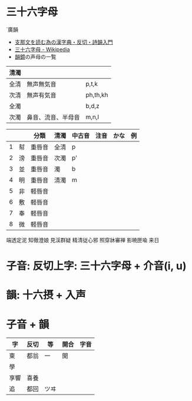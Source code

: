 # 三十六字母

`廣韻

- [支那文を読む為の漢字典・反切・詩韻入門](https://www.seiwatei.net/chinakan/chinabyn.htm)
- [三十六字母 - Wikipedia](https://ja.wikipedia.org/wiki/%e4%b8%89%e5%8d%81%e5%85%ad%e5%ad%97%e6%af%8d)
- [韻鏡](https://github.com/nk2028/uinh-kyaengh-images)の声母の一覧

| 清濁 |                    |          |
| ---- | ------------------ | -------- |
| 全清 | 無声無気音         | p,t,k    |
| 次清 | 無声有気音         | ph,th,kh |
| 全濁 |                    | b,d,z    |
| 次濁 | 鼻音、流音、半母音 | m,n,l    |

|     |     | 分類   | 清濁 | 中古音 | 注音 | かな | 例  |
| --- | --- | ------ | ---- | ------ | ---- | ---- | --- |
| 1   | 幇  | 重唇音 | 全清 | p      |
| 2   | 滂  | 重唇音 | 次濁 | p'     |
| 3   | 並  | 重唇音 | 濁   | b      |
| 4   | 明  | 重唇音 | 清濁 | m      |
| 5   | 非  | 軽唇音 |      |
| 6   | 敷  | 軽唇音 |
| 7   | 奉  | 軽唇音 |
| 8   | 微  | 軽唇音 |

端透定泥
知徹澄娘
見渓群疑
精清従心邪
照穿牀審禅
影暁匣喩
来日

# 子音: 反切上字: 三十六字母 + 介音(i, u)

# 韻: 十六摂 + 入声

# 子音 + 韻

| 字   | 反切 | 等   | 開合 | 字音 |
| ---- | ---- | ---- | ---- | ---- |
| 東   | 都翁 | 一   | 開   |
| 學   |      |      |
| 享響 | 喜養 |      |
| 追   | 都回 | ツヰ |
